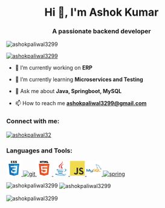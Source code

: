 <h1 align="center">Hi 👋, I'm Ashok Kumar</h1>
<h3 align="center">A passionate backend developer</h3>

<p align="left"> <img src="https://komarev.com/ghpvc/?username=ashokpaliwal3299&label=Profile%20views&color=0e75b6&style=flat" alt="ashokpaliwal3299" /> </p>

<p align="left"> <a href="https://github.com/ryo-ma/github-profile-trophy"><img src="https://github-profile-trophy.vercel.app/?username=ashokpaliwal3299" alt="ashokpaliwal3299" /></a> </p>

- 🔭 I’m currently working on **ERP**

- 🌱 I’m currently learning **Microservices and Testing**

- 💬 Ask me about **Java, Springboot, MySQL**

- 📫 How to reach me **ashokpaliwal3299@gmail.com**

<h3 align="left">Connect with me:</h3>
<p align="left">
<a href="https://instagram.com/ashokpaliwal32" target="blank"><img align="center" src="https://raw.githubusercontent.com/rahuldkjain/github-profile-readme-generator/master/src/images/icons/Social/instagram.svg" alt="ashokpaliwal32" height="30" width="40" /></a>
</p>

<h3 align="left">Languages and Tools:</h3>
<p align="left"> <a href="https://www.w3schools.com/css/" target="_blank" rel="noreferrer"> <img src="https://raw.githubusercontent.com/devicons/devicon/master/icons/css3/css3-original-wordmark.svg" alt="css3" width="40" height="40"/> </a> <a href="https://git-scm.com/" target="_blank" rel="noreferrer"> <img src="https://www.vectorlogo.zone/logos/git-scm/git-scm-icon.svg" alt="git" width="40" height="40"/> </a> <a href="https://www.w3.org/html/" target="_blank" rel="noreferrer"> <img src="https://raw.githubusercontent.com/devicons/devicon/master/icons/html5/html5-original-wordmark.svg" alt="html5" width="40" height="40"/> </a> <a href="https://www.java.com" target="_blank" rel="noreferrer"> <img src="https://raw.githubusercontent.com/devicons/devicon/master/icons/java/java-original.svg" alt="java" width="40" height="40"/> </a> <a href="https://developer.mozilla.org/en-US/docs/Web/JavaScript" target="_blank" rel="noreferrer"> <img src="https://raw.githubusercontent.com/devicons/devicon/master/icons/javascript/javascript-original.svg" alt="javascript" width="40" height="40"/> </a> <a href="https://www.mysql.com/" target="_blank" rel="noreferrer"> <img src="https://raw.githubusercontent.com/devicons/devicon/master/icons/mysql/mysql-original-wordmark.svg" alt="mysql" width="40" height="40"/> </a> <a href="https://spring.io/" target="_blank" rel="noreferrer"> <img src="https://www.vectorlogo.zone/logos/springio/springio-icon.svg" alt="spring" width="40" height="40"/> </a> </p>

<p><img align="left" src="https://github-readme-stats.vercel.app/api/top-langs?username=ashokpaliwal3299&show_icons=true&locale=en&layout=compact" alt="ashokpaliwal3299" /></p>

<p>&nbsp;<img align="center" src="https://github-readme-stats.vercel.app/api?username=ashokpaliwal3299&show_icons=true&locale=en" alt="ashokpaliwal3299" /></p>

<p><img align="center" src="https://github-readme-streak-stats.herokuapp.com/?user=ashokpaliwal3299&" alt="ashokpaliwal3299" /></p>
